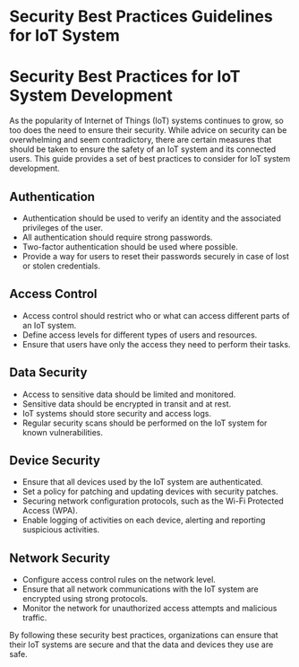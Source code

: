 # Security Best Practices Guidelines for IoT System 

# Security Best Practices for IoT System Development 

As the popularity of Internet of Things (IoT) systems continues to grow, so too does the need to ensure their security. While advice on security can be overwhelming and seem contradictory, there are certain measures that should be taken to ensure the safety of an IoT system and its connected users. This guide provides a set of best practices to consider for IoT system development. 

## Authentication

- Authentication should be used to verify an identity and the associated privileges of the user.
- All authentication should require strong passwords.
- Two-factor authentication should be used where possible.
- Provide a way for users to reset their passwords securely in case of lost or stolen credentials. 

## Access Control

- Access control should restrict who or what can access different parts of an IoT system. 
- Define access levels for different types of users and resources.
- Ensure that users have only the access they need to perform their tasks.

## Data Security

- Access to sensitive data should be limited and monitored.
- Sensitive data should be encrypted in transit and at rest.
- IoT systems should store security and access logs.
- Regular security scans should be performed on the IoT system for known vulnerabilities.

## Device Security

- Ensure that all devices used by the IoT system are authenticated.
- Set a policy for patching and updating devices with security patches. 
- Securing network configuration protocols, such as the Wi-Fi Protected Access (WPA). 
- Enable logging of activities on each device, alerting and reporting suspicious activities.

## Network Security

- Configure access control rules on the network level.
- Ensure that all network communications with the IoT system are encrypted using strong protocols. 
- Monitor the network for unauthorized access attempts and malicious traffic.

By following these security best practices, organizations can ensure that their IoT systems are secure and that the data and devices they use are safe.